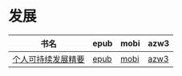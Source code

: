 # 发展

| 书名 | epub | mobi | azw3 |
| --- | --- | --- | --- |
| [个人可持续发展精要](http://ct.dalanmei.com/f/31084289-572120038-c151d9) | [epub](http://ct.dalanmei.com/f/31084289-572120038-c151d9) | [mobi](http://ct.dalanmei.com/f/31084289-571651444-2cf3e7) | [azw3](http://ct.dalanmei.com/f/31084289-572180130-e283df) |
